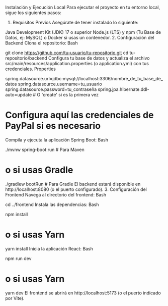 Instalación y Ejecución Local
Para ejecutar el proyecto en tu entorno local, sigue los siguientes pasos:

1. Requisitos Previos
Asegúrate de tener instalado lo siguiente:

Java Development Kit (JDK) 17 o superior
Node.js (LTS) y npm
(Tu Base de Datos, ej: MySQL) o Docker si usas un contenedor.
2. Configuración del Backend
Clona el repositorio:
Bash

git clone https://github.com/tu-usuario/tu-repositorio.git
cd tu-repositorio/backend
Configura tu base de datos y actualiza el archivo src/main/resources/application.properties (o application.yml) con tus credenciales.
Properties

spring.datasource.url=jdbc:mysql://localhost:3306/nombre_de_tu_base_de_datos
spring.datasource.username=tu_usuario
spring.datasource.password=tu_contraseña
spring.jpa.hibernate.ddl-auto=update # O 'create' si es la primera vez
# Configura aquí las credenciales de PayPal si es necesario
Compila y ejecuta la aplicación Spring Boot:
Bash

./mvnw spring-boot:run # Para Maven
# o si usas Gradle
./gradlew bootRun # Para Gradle
El backend estará disponible en http://localhost:8080 (o el puerto configurado).
3. Configuración del Frontend
Navega al directorio del frontend:
Bash

cd ../frontend
Instala las dependencias:
Bash

npm install
# o si usas Yarn
yarn install
Inicia la aplicación React:
Bash

npm run dev
# o si usas Yarn
yarn dev
El frontend se abrirá en http://localhost:5173 (o el puerto indicado por Vite).
